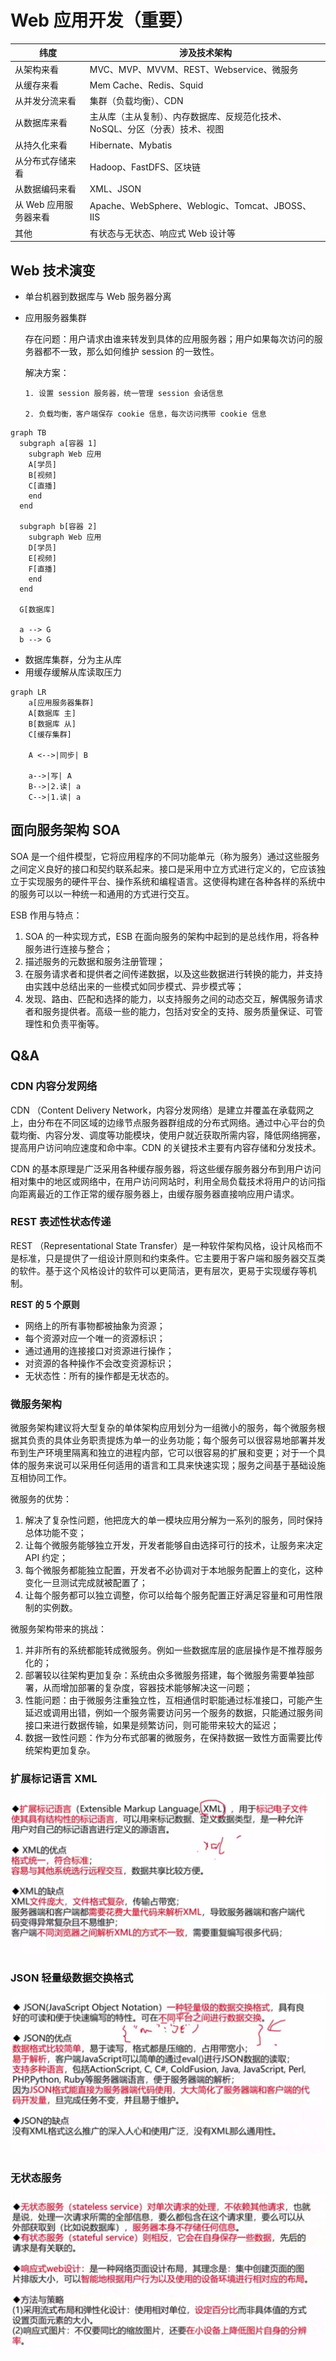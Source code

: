 # Web 应用开发（重要）

| 纬度|涉及技术架构|
|--|--|
| 从架构来看 | MVC、MVP、MVVM、REST、Webservice、微服务 |
|从缓存来看|Mem Cache、Redis、Squid|
|从并发分流来看|集群（负载均衡）、CDN|
|从数据库来看|主从库（主从复制）、内存数据库、反规范化技术、NoSQL、分区（分表）技术、视图|
|从持久化来看|Hibernate、Mybatis|
|从分布式存储来看|Hadoop、FastDFS、区块链|
|从数据编码来看|XML、JSON|
|从 Web 应用服务器来看|Apache、WebSphere、Weblogic、Tomcat、JBOSS、IIS|
|其他|有状态与无状态、响应式 Web 设计等|

## Web 技术演变

* 单台机器到数据库与 Web 服务器分离
* 应用服务器集群

    存在问题：用户请求由谁来转发到具体的应用服务器；用户如果每次访问的服务器都不一致，那么如何维护 session 的一致性。

    解决方案：

      1. 设置 session 服务器，统一管理 session 会话信息

      2. 负载均衡，客户端保存 cookie 信息，每次访问携带 cookie 信息

```mermaid
graph TB
  subgraph a[容器 1]
    subgraph Web 应用
    A[学员]
    B[视频]
    C[直播]
    end
  end
  
  subgraph b[容器 2]
    subgraph Web 应用
    D[学员]
    E[视频]
    F[直播]
    end
  end
  
  G[数据库]
  
  a --> G
  b --> G

```

* 数据库集群，分为主从库
* 用缓存缓解从库读取压力

```mermaid
graph LR
    a[应用服务器集群]
    A[数据库 主]
    B[数据库 从]
    C[缓存集群]
    
    A <-->|同步| B
    
    a-->|写| A
    B-->|2.读| a
    C-->|1.读| a
```

## 面向服务架构 SOA

SOA 是一个组件模型，它将应用程序的不同功能单元（称为服务）通过这些服务之间定义良好的接口和契约联系起来。接口是采用中立方式进行定义的，它应该独立于实现服务的硬件平台、操作系统和编程语言。这使得构建在各种各样的系统中的服务可以以一种统一和通用的方式进行交互。

ESB 作用与特点：

1. SOA 的一种实现方式，ESB 在面向服务的架构中起到的是总线作用，将各种服务进行连接与整合；
2. 描述服务的元数据和服务注册管理；
3. 在服务请求者和提供者之间传递数据，以及这些数据进行转换的能力，并支持由实践中总结出来的一些模式如同步模式、异步模式等；
4. 发现、路由、匹配和选择的能力，以支持服务之间的动态交互，解偶服务请求者和服务提供者。高级一些的能力，包括对安全的支持、服务质量保证、可管理性和负责平衡等。

## Q&A

### CDN 内容分发网络

CDN （Content Delivery Network，内容分发网络）是建立并覆盖在承载网之上，由分布在不同区域的边缘节点服务器群组成的分布式网络。通过中心平台的负载均衡、内容分发、调度等功能模块，使用户就近获取所需内容，降低网络拥塞，提高用户访问响应速度和命中率。CDN 的关键技术主要有内容存储和分发技术。

CDN 的基本原理是广泛采用各种缓存服务器，将这些缓存服务器分布到用户访问相对集中的地区或网络中，在用户访问网站时，利用全局负载技术将用户的访问指向距离最近的工作正常的缓存服务器上，由缓存服务器直接响应用户请求。

### REST 表述性状态传递

REST （Representational State Transfer）是一种软件架构风格，设计风格而不是标准，只是提供了一组设计原则和约束条件。它主要用于客户端和服务器交互类的软件。基于这个风格设计的软件可以更简洁，更有层次，更易于实现缓存等机制。

**REST 的 5 个原则**

* 网络上的所有事物都被抽象为资源；
* 每个资源对应一个唯一的资源标识；
* 通过通用的连接接口对资源进行操作；
* 对资源的各种操作不会改变资源标识；
* 无状态性：所有的操作都是无状态的。

### 微服务架构

微服务架构建议将大型复杂的单体架构应用划分为一组微小的服务，每个微服务根据其负责的具体业务职责提炼为单一的业务功能；每个服务可以很容易地部署并发布到生产环境里隔离和独立的进程内部，它可以很容易的扩展和变更；对于一个具体的服务来说可以采用任何适用的语言和工具来快速实现；服务之间基于基础设施互相协同工作。

微服务的优势：

1. 解决了复杂性问题，他把庞大的单一模块应用分解为一系列的服务，同时保持总体功能不变；
2. 让每个微服务能够独立开发，开发者能够自由选择可行的技术，让服务来决定 API 约定；
3. 每个微服务都能独立配置，开发者不必协调对于本地服务配置上的变化，这种变化一旦测试完成就被配置了；
4. 让每个服务都可以独立调整，你可以给每个服务配置正好满足容量和可用性限制的实例数。

微服务架构带来的挑战：

1. 并非所有的系统都能转成微服务。例如一些数据库层的底层操作是不推荐服务化的；
2. 部署较以往架构更加复杂：系统由众多微服务搭建，每个微服务需要单独部署，从而增加部署的复杂度，容器技术能够解决这一问题；
3. 性能问题：由于微服务注重独立性，互相通信时职能通过标准接口，可能产生延迟或调用出错，例如一个服务需要访问另一个服务的数据，只能通过服务间接口来进行数据传输，如果是频繁访问，则可能带来较大的延迟；
4. 数据一致性问题：作为分布式部署的微服务，在保持数据一致性方面需要比传统架构更加复杂。

### 扩展标记语言 XML

![img_15.png](images/image-53.png)

### JSON 轻量级数据交换格式

![img_16.png](images/image-54.png)

### 无状态服务

![img_17.png](images/image-55.png)